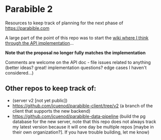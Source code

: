 # Parabible 2

Resources to keep track of planning for the next phase of <https://parabible.com>

A large part of the point of this repo was to start the [wiki where I think through the API implementation](https://github.com/parabible/parabible-2/wiki/Parabible-API-(proposal))...

**Note that the proposal no longer fully matches the implementation**

Comments are welcome on the API doc - file issues related to anything (better ideas? great! implementation questions? edge cases I haven't considered...)

## Other repos to keep track of:

- (server v2 [not yet public])
- https://github.com/jcuenod/parabible-client/tree/v2 (a branch of the client that supports the new backend)
- https://github.com/jcuenod/parabible-data-pipeline (build the pg database for the new server, note that this repo does not always track my latest version because it will one day be multiple repos [maybe in their own organization?]. If you have trouble building, let me know)
